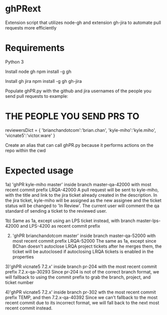 # ghPRext
Extension script that utilizes node-gh and extension gh-jira to automate pull requests more efficiently

# Requirements
Python 3

Install node gh
npm install -g gh

Install gh jira
npm install -g gh gh-jira

Populate ghPR.py with the github and jira usernames of the people you send pull requests to
example: 
# THE PEOPLE YOU SEND PRS TO #
reviewersDict = {
    'brianchandotcom':'brian.chan',
    'kyle-miho':'kyle.miho',
    'vicnate5':'victor.ware'
}

Create an alias that can call ghPR.py because it performs actions on the repo within the cwd

# Expected usage
1a) 'ghPR kyle-miho master' inside branch master-qa-42000 with most recent commit prefix LRQA-42000
A pull request will be sent to kyle-miho, with the title and link to the jira ticket already created in the description.
In the jira ticket, kyle-miho will be assigned as the new assignee and the ticket status will be changed to 'In Review'.
The current user will comment the qa standard of sending a ticket to the reviewed user.

1b) Same as 1a, except using an LPS ticket instead, with branch master-lps-42000 and LPS-4200 as recent commit prefix

2) 'ghPR brianchandotcom master' inside branch master-qa-52000 with most recent commit prefix LRQA-52000
The same as 1a, except since BChan doesn't autoclose LRQA project tickets after he merges them, the ticket will be autoclosed if
autoclosing LRQA tickets is enabled in the properties

3)'ghPR vicnate5 7.2.x' inside branch pr-204 with the most recent commit prefix 7.2.x-qa-30293
Since pr-204 is not of the correct branch format, we will fallback to using the commit prefix to grab the branch, project, and ticket number

4)'ghPR vicnate5 7.2.x' inside branch pr-302 wth the most recent commit prefix TEMP, and then 7.2.x-qa-40392
Since we can't fallback to the most recent commit due to its incorrect format, we will fall back to the next most recent commit instead.
